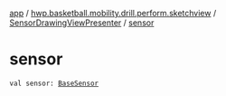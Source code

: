 [app](../../index.md) / [hwp.basketball.mobility.drill.perform.sketchview](../index.md) / [SensorDrawingViewPresenter](index.md) / [sensor](.)

# sensor

`val sensor: `[`BaseSensor`](../../hwp.basketball.mobility.device.sensor/-base-sensor/index.md)